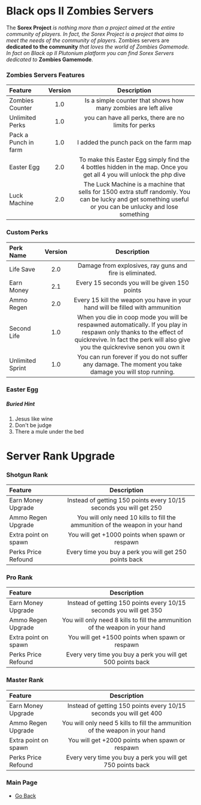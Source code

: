 # Black ops II Zombies Servers
The **Sorex Project** *is nothing more than a project aimed at the entire community of players. In fact, the Sorex Project is a project that aims to meet the needs of the community of players*. 
Zombies servers are **dedicated to the community** *that loves the world of Zombies Gamemode. In fact on Black op II Plutonium platform you can find Sorex Servers dedicated to* **Zombies Gamemode**.

### Zombies Servers Features
| Feature | Version | Description |
| :------------|:-------------:|:-------------:|
| Zombies Counter | 1.0 | Is a simple counter that shows how many zombies are left alive |
| Unlimited Perks | 1.0 | you can have all perks, there are no limits for perks |
| Pack a Punch in farm | 1.0 | I added the punch pack on the farm map |
| Easter Egg | 2.0 | To make this Easter Egg simply find the 4 bottles hidden in the map. Once you get all 4 you will unlock the php dive |
| Luck Machine | 2.0 | The Luck Machine is a machine that sells for 1500 extra stuff randomly. You can be lucky and get something useful or you can be unlucky and lose something |

### Custom Perks
| Perk Name | Version | Description |
| :------------|:-------------:|:-------------:| 
| Life Save | 2.0 | Damage from explosives, ray guns and fire is eliminated. |
| Earn Money | 2.1 | Every 15 seconds you will be given 150 points |
| Ammo Regen | 2.0 | Every 15 kill the weapon you have in your hand will be filled with ammunition |
| Second Life | 1.0 | When you die in coop mode you will be respawned automatically. If you play in respawn only thanks to the effect of quickrevive. In fact the perk will also give you the quickrevive senon you own it |
| Unlimited Sprint | 1.0 | You can run forever if you do not suffer any damage. The moment you take damage you will stop running. |

### Easter Egg

##### Buried Hint
1. Jesus like wine
2. Don't be judge
3. There a mule under the bed


# Server Rank Upgrade

### Shotgun Rank
| Feature | Description | 
| :------------ |:-------------:| 
| Earn Money Upgrade  | Instead of getting 150 points every 10/15 seconds you will get 250 |
| Ammo Regen Upgrade  | You will only need 10 kills to fill the ammunition of the weapon in your hand |
| Extra point on spawn  | You will get +1000 points when spawn or respawn |
| Perks Price Refound  | Every time you buy a perk you will get 250 points back |

### Pro Rank
| Feature | Description | 
| :------------ |:-------------:| 
| Earn Money Upgrade  | Instead of getting 150 points every 10/15 seconds you will get 350 |
| Ammo Regen Upgrade  | You will only need 8 kills to fill the ammunition of the weapon in your hand |
| Extra point on spawn  | You will get +1500 points when spawn or respawn |
| Perks Price Refound  | Every very time you buy a perk you will get 500 points back |

### Master Rank
| Feature | Description | 
| :------------ |:-------------:| 
| Earn Money Upgrade  | Instead of getting 150 points every 10/15 seconds you will get 400 |
| Ammo Regen Upgrade  | You will only need 5 kills to fill the ammunition of the weapon in your hand |
| Extra point on spawn  | You will get +2000 points when spawn or respawn |
| Perks Price Refound  | Every very time you buy a perk you will get 750 points back |

### Main Page
- [Go Back](https://github.com/DoktorSAS/Sorex/blob/main/README.md)
